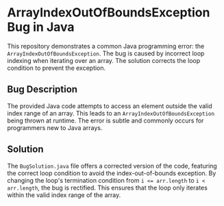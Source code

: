 # ArrayIndexOutOfBoundsException Bug in Java

This repository demonstrates a common Java programming error: the `ArrayIndexOutOfBoundsException`.  The bug is caused by incorrect loop indexing when iterating over an array.  The solution corrects the loop condition to prevent the exception.

## Bug Description

The provided Java code attempts to access an element outside the valid index range of an array. This leads to an `ArrayIndexOutOfBoundsException` being thrown at runtime.  The error is subtle and commonly occurs for programmers new to Java arrays.

## Solution

The `BugSolution.java` file offers a corrected version of the code, featuring the correct loop condition to avoid the index-out-of-bounds exception. By changing the loop's termination condition from `i <= arr.length` to `i < arr.length`, the bug is rectified. This ensures that the loop only iterates within the valid index range of the array.